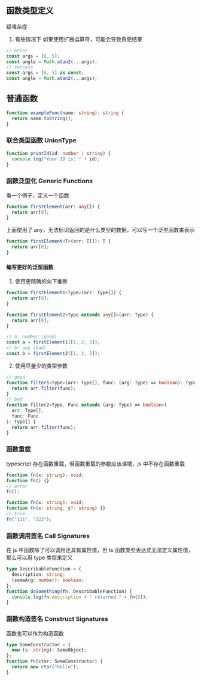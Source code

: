 ## 函数类型定义

疑难杂症

1. 有些情况下 如果使用扩展运算符，可能会导致奇葩结果

```ts
// error
const args = [8, 5];
const angle = Math.atan2(...args);
// success
const args = [8, 5] as const;
const angle = Math.atan2(...args);
```

## 普通函数

```ts
function exampleFunc(name: string): string {
  return name.toString();
}
```

### 联合类型函数 UnionType

```ts
function printId(id: number | string) {
  console.log("Your ID is: " + id);
}
```

### 函数泛型化 Generic Functions

看一个例子，定义一个函数

```ts
function firstElement(arr: any[]) {
  return arr[0];
}
```

上面使用了 any，无法标识返回的是什么类型的数据，可以写一个泛型函数来表示

```ts
function firstElement<T>(arr: T[]): T {
  return arr[0];
}
```

#### 编写更好的泛型函数

1. 使用更精确的向下推断

```ts
function firstElement1<Type>(arr: Type[]) {
  return arr[0];
}

function firstElement2<Type extends any[]>(arr: Type) {
  return arr[0];
}

// a: number (good)
const a = firstElement1([1, 2, 3]);
// b: any (bad)
const b = firstElement2([1, 2, 3]);
```

2. 使用尽量少的类型参数

```ts
// good
function filter1<Type>(arr: Type[], func: (arg: Type) => boolean): Type[] {
  return arr.filter(func);
}
// bad
function filter2<Type, Func extends (arg: Type) => boolean>(
  arr: Type[],
  func: Func
): Type[] {
  return arr.filter(func);
}
```

### 函数重载

typescript 存在函数重载，但函数重载的参数应该递增，js 中不存在函数重载

```ts
function fn(x: string): void;
function fn() {}
// error
fn();

function fn(x: string): void;
function fn(x: string, y?: string) {}
// true
fn("111", "222");
```

### 函数调用签名 Call Signatures

在 js 中函数除了可以调用还具有属性值，但 ts 函数类型表达式无法定义属性值，那么可以用 type 类型来定义

```ts
type DescribableFunction = {
  description: string;
  (someArg: number): boolean;
};
function doSomething(fn: DescribableFunction) {
  console.log(fn.description + " returned " + fn(6));
}
```

### 函数构造签名 Construct Signatures

函数也可以作为构造函数

```ts
type SomeConstructor = {
  new (s: string): SomeObject;
};
function fn(ctor: SomeConstructor) {
  return new ctor("hello");
}
```
